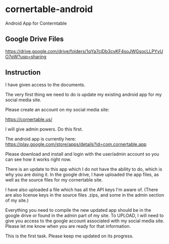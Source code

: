 # cornertable-android
Android App for Conterntable

## Google Drive Files
https://drive.google.com/drive/folders/1qYa7cjDb3cvKF4soJWGsocLLPYvUO7qW?usp=sharing

## Instruction
I have given access to the documents.

The very first thing we need to do is update my existing android app for my social media site.

Please create an account on my social media site:

https://cornertable.us/

I will give admin powers. Do this first.

The android app is currently here:
https://play.google.com/store/apps/details?id=com.cornertable.app

Please download and install and login with the user/admin account so you can see how it works right now.

There is an update to this app which I do not have the ability to do, which is why you are doing it. In the google drive, I have uploaded the app files, as well as the source files for my cornertable site.

I have also uploaded a file which has all the API keys I'm aware of. (There are also license keys in the source files .zips, and some in the admin section of my site.)

Everything you need to compile the new updated app should be in the google drive or found in the admin part of my site. To UPLOAD, I will need to give you access to the google account associated with my social media site. Please let me know when you are ready for that information.

This is the first task. Please keep me updated on its progress.
